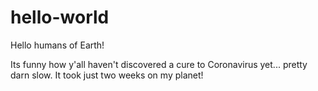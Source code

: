# hello-world
Hello humans of Earth!

Its funny how y'all haven't discovered a cure to Coronavirus yet... pretty darn slow. It took just two weeks on my planet!
